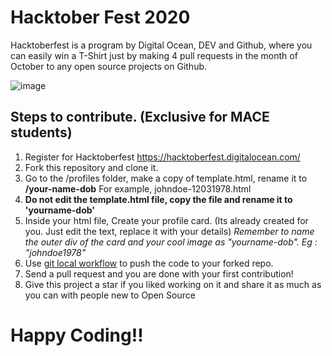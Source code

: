 

# Hacktober Fest 2020 
Hacktoberfest is a program by Digital Ocean, DEV and Github, where you can easily win a T-Shirt just by making 4 pull requests in the month of October to any open source projects on Github.

![image](https://hacktoberfest.digitalocean.com/assets/HF-full-logo-b05d5eb32b3f3ecc9b2240526104cf4da3187b8b61963dd9042fdc2536e4a76c.svg)

## Steps to contribute. (Exclusive for MACE students)
1. Register for Hacktoberfest  https://hacktoberfest.digitalocean.com/
2. Fork this repository and clone it.
3. Go to the /profiles folder, make a copy of template.html, rename it to **/your-name-dob** 
        For example, johndoe-12031978.html
4. **Do not edit the template.html file, copy the file and rename it to 'yourname-dob'**
4. Inside your html file, Create your profile card. (Its already created for you. Just edit the text, replace it with your details)
   *Remember to name the outer div of the card and your cool image as "yourname-dob". Eg : "johndoe1978"*
5. Use [git local workflow](https://hacktoberfest.netx.club/gitguide.html) to push the code to your forked repo.
5. Send a pull request and you are done with your first contribution!
6. Give this project a star if you liked working on it and share it as much as you can with people new to Open Source


# Happy Coding!!
